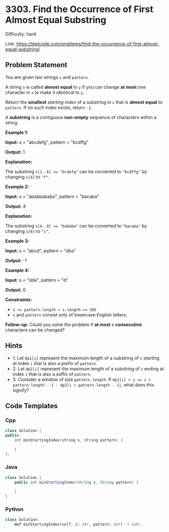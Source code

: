 # 3303. Find the Occurrence of First Almost Equal Substring

Difficulty: hard

Link: https://leetcode.com/problems/find-the-occurrence-of-first-almost-equal-substring/

## Problem Statement

You are given two strings `s` and `pattern`.

A string `x` is called **almost equal** to `y` if you can change **at most** one character in `x` to make it *identical* to `y`.

Return the **smallest** *starting index* of a substring in `s` that is **almost equal** to `pattern`. If no such index exists, return `-1`.

A **substring** is a contiguous **non\-empty** sequence of characters within a string.

**Example 1:**

**Input:** s \= "abcdefg", pattern \= "bcdffg"

**Output:** 1

**Explanation:**

The substring `s[1..6] == "bcdefg"` can be converted to `"bcdffg"` by changing `s[4]` to `"f"`.

**Example 2:**

**Input:** s \= "ababbababa", pattern \= "bacaba"

**Output:** 4

**Explanation:**

The substring `s[4..9] == "bababa"` can be converted to `"bacaba"` by changing `s[6]` to `"c"`.

**Example 3:**

**Input:** s \= "abcd", pattern \= "dba"

**Output:** \-1

**Example 4:**

**Input:** s \= "dde", pattern \= "d"

**Output:** 0

**Constraints:**

* `1 <= pattern.length < s.length <= 105`
* `s` and `pattern` consist only of lowercase English letters.

**Follow\-up:** Could you solve the problem if **at most** `k` **consecutive** characters can be changed?

## Hints

- 1\. Let `dp1[i]` represent the maximum length of a substring of `s` starting at index `i` that is also a prefix of `pattern`.
- 2\. Let `dp2[i]` represent the maximum length of a substring of `s` ending at index `i` that is also a suffix of `pattern`.
- 3\. Consider a window of size `pattern.length`. If `dp1[i] + i == i + pattern.length - 1 - dp2[i + pattern.length - 1]`, what does this signify?

## Code Templates

### Cpp
```cpp
class Solution {
public:
    int minStartingIndex(string s, string pattern) {
        
    }
};
```

### Java
```java
class Solution {
    public int minStartingIndex(String s, String pattern) {
        
    }
}
```

### Python
```python
class Solution:
    def minStartingIndex(self, s: str, pattern: str) -> int:
        
```

